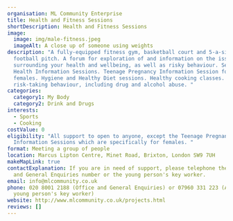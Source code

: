 ```yaml
---
organisation: ML Community Enterprise
title: Health and Fitness Sessions
shortDescription: Health and Fitness Sessions
image:
  image: img/male-fitness.jpeg
  imageAlt: A close up of someone using weights
description: "A fully-equipped fitness gym, basketball court and 5-a-side
  football pitch. A forum for exploration of and information on the issues
  surrounding your health and wellbeing, as well as risky behaviour. Sexual
  Health Information Sessions. Teenage Pregnancy Information Session for
  females. Hygiene and Healthy Diet sessions. Healthy cooking classes. Look at
  risk-taking behaviour, including drug and alcohol abuse. "
categories:
  category1: My Body
  category2: Drink and Drugs
interests:
  - Sports
  - Cooking
costValue: 0
eligibility: "All support to open to anyone, except the Teenage Pregnancy
  Information Sessions which are specifically for females. "
format: Meeting a group of people
location: Marcus Lipton Centre, Minet Road, Brixton, London SW9 7UH
makeMapLink: true
contactExplanation: If you are in need of support, please telephone the Office
  and General Enquiries number or the young person's key worker.
email: info@mlcommunity.co.uk
phone: 020 8001 2188 (Office and General Enquiries) or 07960 331 223 (Andrew the
  young person's key worker)
website: http://www.mlcommunity.co.uk/projects.html
reviews: []
---
```

